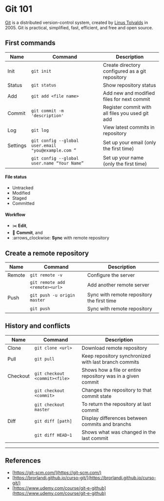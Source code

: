 # Git 101

[Git](https://git-scm.com/) is a distributed version-control system, created by [Linus Tolvalds](https://en.wikipedia.org/wiki/Linus_Torvalds) in 2005. Git is practical, simplified, fast, efficient, and free and open source. 

## First commands

| Name     	| Command                                              	| Description                                     	|
|----------	|------------------------------------------------------	|-------------------------------------------------	|
| Init     	| `git init`                                           	| Create directory configured as a git repository 	|
| Status   	| `git status`                                         	| Show repository status                          	|
| Add      	| `git add <file name>`                                	| Add new and modified files for next commit      	|
| Commit   	| `git commit -m 'description'`                        	| Register commit with all files you used git add 	|
| Log      	| `git log`                                            	| View latest commits in repository               	|
| Settings 	| `git config --global user.email "you@example.com ”` 	| Set up your email (only the first time)            	|
|          	| `git config --global user.name “Your Name”`          	| Set up your name (only the first time)              	|

#### File status

* Untracked 
* Modified 
* Staged 
* Committed

#### Workflow 

* :scissors: **Edit**,
* :memo: **Commit**, and 
* :arrows\_clockwise: **Sync** with remote repository

## Create a remote repository

| Name   	| Command                        	| Description                                	|
|--------	|--------------------------------	|--------------------------------------------	|
| Remote 	| `git remote -v`                	| Configure the server                       	|
|        	| `git remote add <remote><url>` 	| Add another remote server                  	|
| Push   	| `git push -u origin master`    	| Sync with remote repository the first time 	|
|        	| `git push`                     	| Sync with remote repository                	|


## History and conflicts

| Name     	| Command                       	| Description                                                 	|
|----------	|-------------------------------	|-------------------------------------------------------------	|
| Clone    	| `git clone <url>`             	| Download remote repository                                  	|
| Pull     	| `git pull`                    	| Keep repository synchronized with last branch commits       	|
| Checkout 	| `git checkout <commit><file>` 	| Shows how a file or entire repository was in a given commit 	|
|          	| `git checkout <commit>`       	| Changes the repository to that commit state                 	|
|          	| `git checkout master`         	| To return the repository at last commit                     	|
| Diff        	| `git diff [path]` 	| Display differences between commits and branchs           	|
|             	| `git diff HEAD~1` 	| Shows what was changed in the last commit                 	|



---

## References

* [https://git-scm.com/](https://git-scm.com/)
* [https://brorlandi.github.io/curso-git/](https://brorlandi.github.io/curso-git/)
* [https://www.udemy.com/course/git-e-github](https://www.udemy.com/course/git-e-github)


